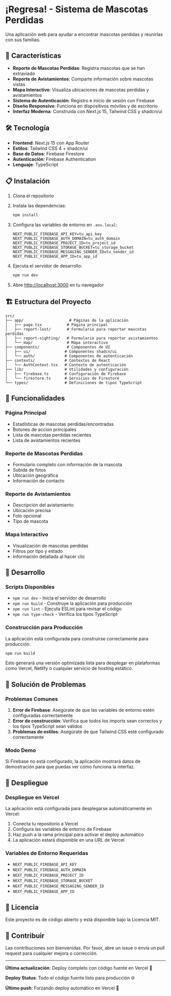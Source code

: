 # ¡Regresa! - Sistema de Mascotas Perdidas

Una aplicación web para ayudar a encontrar mascotas perdidas y reunirlas con sus familias.

## 🚀 Características

- **Reporte de Mascotas Perdidas**: Registra mascotas que se han extraviado
- **Reporte de Avistamientos**: Comparte información sobre mascotas vistas
- **Mapa Interactivo**: Visualiza ubicaciones de mascotas perdidas y avistamientos
- **Sistema de Autenticación**: Registro e inicio de sesión con Firebase
- **Diseño Responsivo**: Funciona en dispositivos móviles y de escritorio
- **Interfaz Moderna**: Construida con Next.js 15, Tailwind CSS y shadcn/ui

## 🛠️ Tecnología

- **Frontend**: Next.js 15 con App Router
- **Estilos**: Tailwind CSS 4 + shadcn/ui
- **Base de Datos**: Firebase Firestore
- **Autenticación**: Firebase Authentication
- **Lenguaje**: TypeScript

## 📋 Instalación

1. Clona el repositorio
2. Instala las dependencias:
   ```bash
   npm install
   ```

3. Configura las variables de entorno en `.env.local`:
   ```env
   NEXT_PUBLIC_FIREBASE_API_KEY=tu_api_key
   NEXT_PUBLIC_FIREBASE_AUTH_DOMAIN=tu_auth_domain
   NEXT_PUBLIC_FIREBASE_PROJECT_ID=tu_project_id
   NEXT_PUBLIC_FIREBASE_STORAGE_BUCKET=tu_storage_bucket
   NEXT_PUBLIC_FIREBASE_MESSAGING_SENDER_ID=tu_sender_id
   NEXT_PUBLIC_FIREBASE_APP_ID=tu_app_id
   ```

4. Ejecuta el servidor de desarrollo:
   ```bash
   npm run dev
   ```

5. Abre [http://localhost:3000](http://localhost:3000) en tu navegador

## 🏗️ Estructura del Proyecto

```
src/
├── app/                    # Páginas de la aplicación
│   ├── page.tsx           # Página principal
│   ├── report-lost/       # Formulario para reportar mascotas perdidas
│   ├── report-sighting/   # Formulario para reportar avistamientos
│   └── map/               # Mapa interactivo
├── components/            # Componentes de UI
│   ├── ui/               # Componentes shadcn/ui
│   └── auth/             # Componentes de autenticación
├── contexts/             # Contextos de React
│   └── AuthContext.tsx   # Contexto de autenticación
├── lib/                  # Utilidades y configuración
│   ├── firebase.ts       # Configuración de Firebase
│   └── firestore.ts      # Servicios de Firestore
└── types/                # Definiciones de tipos TypeScript
```

## 📱 Funcionalidades

### Página Principal
- Estadísticas de mascotas perdidas/encontradas
- Botones de acción principales
- Lista de mascotas perdidas recientes
- Lista de avistamientos recientes

### Reporte de Mascotas Perdidas
- Formulario completo con información de la mascota
- Subida de fotos
- Ubicación geográfica
- Información de contacto

### Reporte de Avistamientos
- Descripción del avistamiento
- Ubicación precisa
- Foto opcional
- Tipo de mascota

### Mapa Interactivo
- Visualización de mascotas perdidas
- Filtros por tipo y estado
- Información detallada al hacer clic

## 🔧 Desarrollo

### Scripts Disponibles

- `npm run dev` - Inicia el servidor de desarrollo
- `npm run build` - Construye la aplicación para producción
- `npm run lint` - Ejecuta ESLint para revisar el código
- `npm run type-check` - Verifica los tipos TypeScript

### Construcción para Producción

La aplicación está configurada para construirse correctamente para producción:

```bash
npm run build
```

Esto generará una versión optimizada lista para desplegar en plataformas como Vercel, Netlify o cualquier servicio de hosting estático.

## 🐛 Solución de Problemas

### Problemas Comunes

1. **Error de Firebase**: Asegúrate de que las variables de entorno estén configuradas correctamente
2. **Error de construcción**: Verifica que todos los imports sean correctos y los tipos TypeScript sean válidos
3. **Problemas de estilos**: Asegúrate de que Tailwind CSS esté configurado correctamente

### Modo Demo

Si Firebase no está configurado, la aplicación mostrará datos de demostración para que puedas ver cómo funciona la interfaz.

## 🚀 Despliegue

### Despliegue en Vercel

La aplicación está configurada para desplegarse automáticamente en Vercel:

1. Conecta tu repositorio a Vercel
2. Configura las variables de entorno de Firebase
3. Haz push a la rama principal para activar el deploy automático
4. La aplicación estará disponible en una URL de Vercel

### Variables de Entorno Requeridas

- `NEXT_PUBLIC_FIREBASE_API_KEY`
- `NEXT_PUBLIC_FIREBASE_AUTH_DOMAIN`
- `NEXT_PUBLIC_FIREBASE_PROJECT_ID`
- `NEXT_PUBLIC_FIREBASE_STORAGE_BUCKET`
- `NEXT_PUBLIC_FIREBASE_MESSAGING_SENDER_ID`
- `NEXT_PUBLIC_FIREBASE_APP_ID`

## 📄 Licencia

Este proyecto es de código abierto y está disponible bajo la Licencia MIT.

## 🤝 Contribuir

Las contribuciones son bienvenidas. Por favor, abre un issue o envía un pull request para cualquier mejora o corrección.

---

**Última actualización**: Deploy completo con código fuente en Vercel 🚀

**Deploy Status**: Todo el código fuente listo para producción 🌐

**Último push**: Forzando deploy automático en Vercel 🔄
